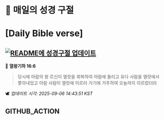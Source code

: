 # 🙏 매일의 성경 구절
# [Daily Bible verse]
## [![README에 성경구절 업데이트](https://github.com/DONGSUKA/first_test/actions/workflows/update-readme-bible.yml/badge.svg)](https://github.com/DONGSUKA/first_test/actions/workflows/update-readme-bible.yml)
<!-- START_BIBLE_VERSE -->
📖 **열왕기하 16:6**
> 당시에 아람의 왕 르신이 엘랏을 회복하여 아람에 돌리고 유다 사람을 엘랏에서 쫓아내었고 아람 사람이 엘랏에 이르러 거기에 거주하여 오늘까지 이르렀더라

🕊️ _업데이트 시각: 2025-09-06 14:43:51 KST_
  <!-- END_BIBLE_VERSE -->
## GITHUB_ACTION

